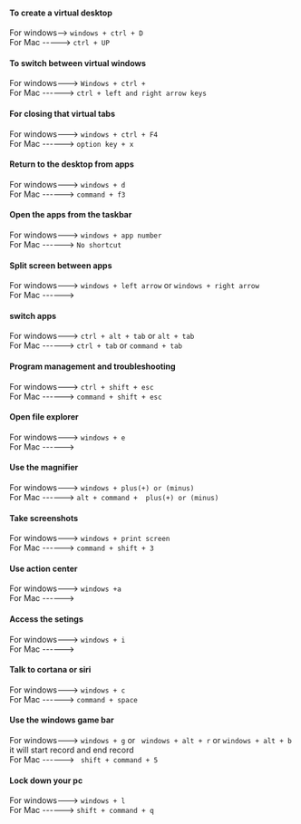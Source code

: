 #### To create a virtual desktop
For windows--> `windows + ctrl + D`<br/>
For Mac -----> `ctrl + UP`

#### To switch between virtual windows
For windows---> `Windows + ctrl + `<br/>
For Mac ------> `ctrl + left and right arrow keys`

#### For closing that virtual tabs
For windows---> `windows + ctrl + F4`<br/>
For Mac ------> `option key + x`

#### Return to the desktop from apps
For windows---> `windows + d`<br/>
For Mac ------> `command + f3`

#### Open the apps from the taskbar
For windows---> `windows + app number`<br/>
For Mac ------> `No shortcut`

#### Split screen between apps
For windows---> `windows + left arrow` or `windows + right arrow`<br/>
For Mac ------>

#### switch apps
For windows---> `ctrl + alt + tab` or `alt + tab`<br/>
For Mac ------> `ctrl + tab` or `command + tab`

#### Program management and troubleshooting
For windows---> `ctrl + shift + esc`<br/>
For Mac ------> `command + shift + esc`

#### Open file explorer
For windows---> `windows + e`<br/>
For Mac ------>

#### Use the magnifier
For windows---> `windows + plus(+) or (minus)`<br/>
For Mac ------> `alt + command +  plus(+) or (minus)`

#### Take screenshots
For windows---> `windows + print screen`<br/>
For Mac ------> `command + shift + 3`

#### Use action center
For windows---> `windows +a`<br/>
For Mac ------> 

#### Access the setings
For windows---> `windows + i`<br/>
For Mac ------>

#### Talk to cortana or siri
For windows---> `windows + c`<br/>
For Mac ------> `command + space`

#### Use the windows game bar
For windows---> `windows + g` or ` windows + alt + r` or `windows + alt + b` it will start record and end record <br/>
For Mac ------> ` shift + command + 5`

#### Lock down your pc
For windows---> `windows + l`<br/>
For Mac ------> `shift + command + q`


